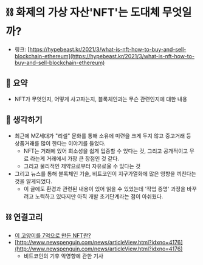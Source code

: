 # ⛓️ 화제의 가상 자산'NFT'는 도대체 무엇일까?

- 링크: [https://hypebeast.kr/2021/3/what-is-nft-how-to-buy-and-sell-blockchain-ethereum](https://hypebeast.kr/2021/3/what-is-nft-how-to-buy-and-sell-blockchain-ethereum)

## 📝 요약 
- NFT가 무엇인지, 어떻게 사고파는지, 블록체인과는 무슨 관련인지에 대한 내용  


## 🤔 생각하기 
- 최근에 MZ세대가 "리셀" 문화를 통해 소유에 미련을 크게 두지 않고 중고거래 등 상품거래를 많이 한다는 이야기를 들었다.  
  - NFT는 거래에 있어 희소성을 쉽게 입증할 수 있다는 것, 그리고 공개적이고 무료 라는게 거래에서 가장 큰 장점인 것 같다.  
  - 그리고 물리적인 제약으로부터 자유로울 수 있다는 것  
- 그리고 뉴스를 통해 블록체인 기술, 비트코인이 지구가열화에 많은 영향을 끼친다는 것을 알게되었다.  
  - 이 글에도 환경과 관련된 내용이 있어 읽을 수 있었는데 '작업 증명' 과정을 바꾸려고 노력하고 있다지만 아직 개발 초기단계라는 점이 아쉬웠다.  


## ⛓️ 연결고리 
- [이 고양이를 7억으로 만든 NFT란?](../Technology/what-is-nft.md)
- [http://www.newspenguin.com/news/articleView.html?idxno=4176](http://www.newspenguin.com/news/articleView.html?idxno=4176)
  - 비트코인의 기후 악영향에 관한 기사 